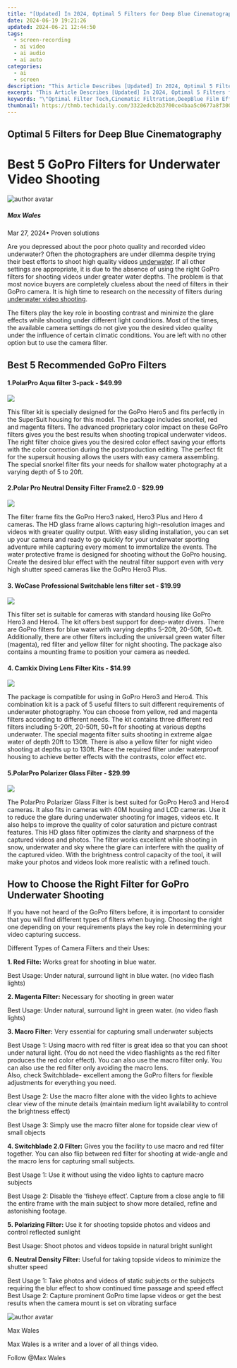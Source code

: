 ```yaml
---
title: "[Updated] In 2024, Optimal 5 Filters for Deep Blue Cinematography"
date: 2024-06-19 19:21:26
updated: 2024-06-21 12:44:50
tags: 
  - screen-recording
  - ai video
  - ai audio
  - ai auto
categories: 
  - ai
  - screen
description: "This Article Describes [Updated] In 2024, Optimal 5 Filters for Deep Blue Cinematography"
excerpt: "This Article Describes [Updated] In 2024, Optimal 5 Filters for Deep Blue Cinematography"
keywords: "\"Optimal Filter Tech,Cinematic Filtration,DeepBlue Film Effects,High-Quality Cinemagraphs,Pro Cinematographer Tools,Advanced Color Correction,Professional Cinematography Setup\""
thumbnail: https://thmb.techidaily.com/3322edcb2b3700ce4baa5c0677a8f300e23dbf74c5228f8bd6ca0d33294791ed.png
---
```


## Optimal 5 Filters for Deep Blue Cinematography

# Best 5 GoPro Filters for Underwater Video Shooting

![author avatar](https://images.wondershare.com/filmora/article-images/max-wales-author.jpg)

##### Max Wales

 Mar 27, 2024• Proven solutions

 Are you depressed about the poor photo quality and recorded video underwater? Often the photographers are under dilemma despite trying their best efforts to shoot high quality videos [underwater](https://tools.techidaily.com/wondershare/filmora/download/). If all other settings are appropriate, it is due to the absence of using the right GoPro filters for shooting videos under greater water depths. The problem is that most novice buyers are completely clueless about the need of filters in their GoPro camera. It is high time to research on the necessity of filters during [underwater video shooting](https://tools.techidaily.com/wondershare/filmora/download/).

 The filters play the key role in boosting contrast and minimize the glare effects while shooting under different light conditions. Most of the times, the available camera settings do not give you the desired video quality under the influence of certain climatic conditions. You are left with no other option but to use the camera filter.

## Best 5 Recommended GoPro Filters

#### 1.PolarPro Aqua filter 3-pack - $49.99

![](https://images.wondershare.com/filmora/article-images/gopro-filters-1.jpg)

 This filter kit is specially designed for the GoPro Hero5 and fits perfectly in the SuperSuit housing for this model. The package includes snorkel, red and magenta filters. The advanced proprietary color impact on these GoPro filters gives you the best results when shooting tropical underwater videos. The right filter choice gives you the desired color effect saving your efforts with the color correction during the postproduction editing. The perfect fit for the supersuit housing allows the users with easy camera assembling. The special snorkel filter fits your needs for shallow water photography at a varying depth of 5 to 20ft.

#### 2.Polar Pro Neutral Density Filter Frame2.0 - $29.99

![](https://images.wondershare.com/filmora/article-images/gopro-filters-2.jpg)

 The filter frame fits the GoPro Hero3 naked, Hero3 Plus and Hero 4 cameras. The HD glass frame allows capturing high-resolution images and videos with greater quality output. With easy sliding installation, you can set up your camera and ready to go quickly for your underwater sporting adventure while capturing every moment to immortalize the events. The water protective frame is designed for shooting without the GoPro housing. Create the desired blur effect with the neutral filter support even with very high shutter speed cameras like the GoPro Hero3 Plus.

#### 3. WoCase Professional Switchable lens filter set - $19.99

![](https://images.wondershare.com/filmora/article-images/gopro-filters-3.jpg)

 This filter set is suitable for cameras with standard housing like GoPro Hero3 and Hero4\. The kit offers best support for deep-water divers. There are GoPro filters for blue water with varying depths 5-20ft, 20-50ft, 50+ft. Additionally, there are other filters including the universal green water filter (magenta), red filter and yellow filter for night shooting. The package also contains a mounting frame to position your camera as needed.

#### 4. Camkix Diving Lens Filter Kits - $14.99

![](https://images.wondershare.com/filmora/article-images/gopro-filters-4.jpg)

 The package is compatible for using in GoPro Hero3 and Hero4\. This combination kit is a pack of 5 useful filters to suit different requirements of underwater photography. You can choose from yellow, red and magenta filters according to different needs. The kit contains three different red filters including 5-20ft, 20-50ft, 50+ft for shooting at various depths underwater. The special magenta filter suits shooting in extreme algae water of depth 20ft to 130ft. There is also a yellow filter for night video shooting at depths up to 130ft. Place the required filter under waterproof housing to achieve better effects with the contrasts, color effect etc.

#### 5.PolarPro Polarizer Glass Filter - $29.99

![](https://images.wondershare.com/filmora/article-images/gopro-filters-5.jpg)

 The PolarPro Polarizer Glass Filter is best suited for GoPro Hero3 and Hero4 cameras. It also fits in cameras with 40M housing and LCD cameras. Use it to reduce the glare during underwater shooting for images, videos etc. It also helps to improve the quality of color saturation and picture contrast features. This HD glass filter optimizes the clarity and sharpness of the captured videos and photos. The filter works excellent while shooting in snow, underwater and sky where the glare can interfere with the quality of the captured video. With the brightness control capacity of the tool, it will make your photos and videos look more realistic with a refined touch.

## How to Choose the Right Filter for GoPro Underwater Shooting

 If you have not heard of the GoPro filters before, it is important to consider that you will find different types of filters when buying. Choosing the right one depending on your requirements plays the key role in determining your video capturing success.

 Different Types of Camera Filters and their Uses:

**1\. Red Filte:** Works great for shooting in blue water.

 Best Usage: Under natural, surround light in blue water. (no video flash lights)

**2\. Magenta Filter:** Necessary for shooting in green water

 Best Usage: Under natural, surround light in green water. (no video flash lights)

**3\. Macro Filter:** Very essential for capturing small underwater subjects

 Best Usage 1: Using macro with red filter is great idea so that you can shoot under natural light. (You do not need the video flashlights as the red filter produces the red color effect). You can also use the macro filter only. You can also use the red filter only avoiding the macro lens.  
Also, check Switchblade- excellent among the GoPro filters for flexible adjustments for everything you need.

 Best Usage 2: Use the macro filter alone with the video lights to achieve clear view of the minute details (maintain medium light availability to control the brightness effect)

 Best Usage 3: Simply use the macro filter alone for topside clear view of small objects

**4\. Switchblade 2.0 Filter:** Gives you the facility to use macro and red filter together. You can also flip between red filter for shooting at wide-angle and the macro lens for capturing small subjects.

 Best Usage 1: Use it without using the video lights to capture macro subjects

 Best Usage 2: Disable the ‘fisheye effect’. Capture from a close angle to fill the entire frame with the main subject to show more detailed, refine and astonishing footage.

**5\. Polarizing Filter:** Use it for shooting topside photos and videos and control reflected sunlight

 Best Usage: Shoot photos and videos topside in natural bright sunlight

**6\. Neutral Density Filter:**  Useful for taking topside videos to minimize the shutter speed

 Best Usage 1: Take photos and videos of static subjects or the subjects requiring the blur effect to show continued time passage and speed effect
Best Usage 2: Capture prominent GoPro time lapse videos or get the best results when the camera mount is set on vibrating surface

![author avatar](https://images.wondershare.com/filmora/article-images/max-wales-author.jpg)

Max Wales

Max Wales is a writer and a lover of all things video.

Follow @Max Wales


<ins class="adsbygoogle"
     style="display:block"
     data-ad-format="autorelaxed"
     data-ad-client="ca-pub-7571918770474297"
     data-ad-slot="1223367746"></ins>



<ins class="adsbygoogle"
     style="display:block"
     data-ad-client="ca-pub-7571918770474297"
     data-ad-slot="8358498916"
     data-ad-format="auto"
     data-full-width-responsive="true"></ins>


